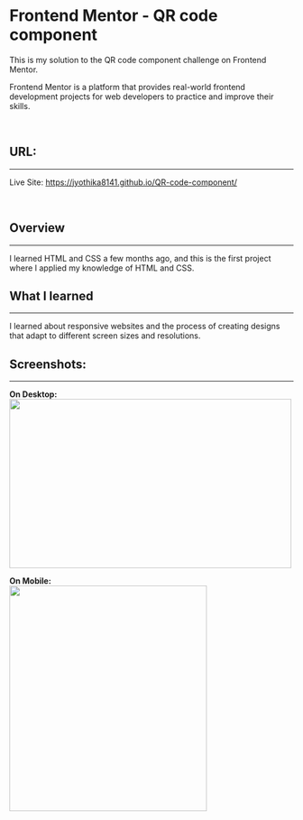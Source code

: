 # **Frontend Mentor - QR code component**

This is my solution to the QR code component challenge on Frontend Mentor.

Frontend Mentor is a platform that provides real-world frontend development projects for web developers to practice and improve their skills.

<br>

## URL:
---
Live Site: https://jyothika8141.github.io/QR-code-component/

<br>

## Overview
---

I learned HTML and CSS a few months ago, and this is the first project where I applied my knowledge of HTML and CSS.
<br>

## What I learned
---
 I learned about responsive websites and the process of creating designs that adapt to different screen sizes and resolutions.


## Screenshots:
---
**On Desktop:**
<br>
<img src="https://user-images.githubusercontent.com/118593670/228051714-ff06ad60-7ada-442f-b347-16c2ce28ed53.png" height="300" width="500">

**On Mobile:**
<br>
<img src="https://user-images.githubusercontent.com/118593670/228049782-dba1879d-0074-4b96-a5ac-958bd6a1ba4b.png" height ="400" width="350">

<br>
